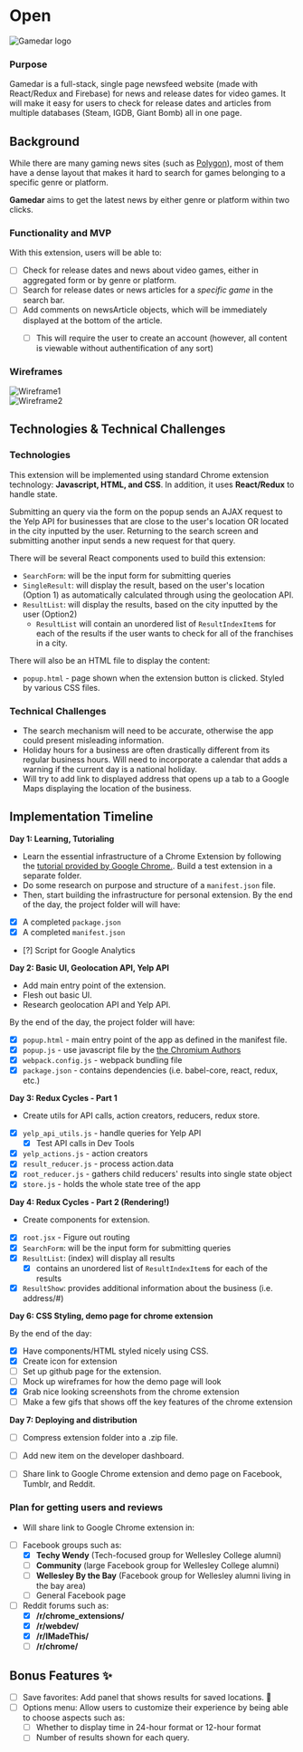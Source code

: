 # Open

![Gamedar logo](http://res.cloudinary.com/liuffy/image/upload/c_scale,w_216/v1491088889/gamedar-logo2_cb0lgo.png)

### Purpose 

Gamedar is a full-stack, single page newsfeed website (made with React/Redux and Firebase) for news and release dates for video games. It will make it easy for users to check for release dates and articles from multiple databases (Steam, IGDB, Giant Bomb) all in one page. 


## Background

While there are many gaming news sites (such as [Polygon](http://www.polygon.com/)), most of them have a dense layout that makes it hard to search for games belonging to a specific genre or platform. 

**Gamedar** aims to get the latest news by either genre or platform within two clicks.

### Functionality and MVP

With this extension, users will be able to:

- [ ] Check for release dates and news about video games, either in aggregated form or by genre or platform.
- [ ] Search for release dates or news articles for a *specific game* in the search bar.
- [ ] Add comments on newsArticle objects, which will be immediately displayed at the bottom of the article. 
  - [ ] This will require the user to create an account (however, all content is viewable without authentification of any sort)


### Wireframes 
![Wireframe1](http://res.cloudinary.com/liuffy/image/upload/v1491088803/gamedar-wireframe-1_jmfsnw.png)  
![Wireframe2](http://res.cloudinary.com/liuffy/image/upload/v1491088803/gamedar-wireframe-article_ncaxqk.png)  

## Technologies & Technical Challenges 

### Technologies

This extension will be implemented using standard Chrome extension technology: **Javascript, HTML, and CSS**. In addition, it uses **React/Redux** to handle state.

Submitting an query via the form on the popup sends an AJAX request to the Yelp API for businesses that are close to the user's location OR located in the city inputted by the user. Returning to the search screen and submitting another input sends a new request for that query. 

There will be several React components used to build this extension: 

- `SearchForm`: will be the input form for submitting queries
- `SingleResult`: will display the result, based on the user's location (Option 1) as automatically calculated through using the geolocation API.
- `ResultList`: will display the results, based on the city inputted by the user (Option2)
  - `ResultList` will contain an unordered list of `ResultIndexItem`s for each of the results if the user wants to check for all of the franchises in a city. 

There will also be an HTML file to display the content:

- `popup.html` - page shown when the extension button is clicked. Styled by various CSS files.

### Technical Challenges

* The search mechanism will need to be accurate, otherwise the app could present misleading information. 
* Holiday hours for a business are often drastically different from its regular business hours. Will need to incorporate a calendar that adds a warning if the current day is a national holiday.
* Will try to add link to displayed address that opens up a tab to a Google Maps displaying the location of the business. 

## Implementation Timeline

**Day 1: Learning, Tutorialing**
* Learn the essential infrastructure of a Chrome Extension by following the [tutorial provided by Google Chrome.](https://developer.chrome.com/extensions/getstarted). Build a test extension in a separate folder. 
* Do some research on purpose and structure of a `manifest.json` file. 
* Then, start building the infrastructure for personal extension. By the end of the day, the project folder will will have:

- [X] A completed `package.json`
- [X] A completed `manifest.json`
- [?] Script for Google Analytics 

**Day 2: Basic UI, Geolocation API, Yelp API**
* Add main entry point of the extension. 
* Flesh out basic UI.
* Research geolocation API and Yelp API.

By the end of the day, the project folder will have:
- [X] `popup.html` - main entry point of the app as defined in the manifest file.
- [X] `popup.js` - use javascript file by the [the Chromium Authors](http://the-chromium-authors.software.informer.com/)
- [X] `webpack.config.js` - webpack bundling file
- [X] `package.json` - contains dependencies (i.e. babel-core, react, redux, etc.)

**Day 3: Redux Cycles - Part 1**
* Create utils for API calls, action creators, reducers, redux store.
- [X] `yelp_api_utils.js` - handle queries for Yelp API
  - [X] Test API calls in Dev Tools 
- [X] `yelp_actions.js` - action creators 
- [X] `result_reducer.js` - process action.data
- [X] `root_reducer.js` - gathers child reducers' results into single state object
- [X] `store.js` - holds the whole state tree of the app

**Day 4: Redux Cycles - Part 2 (Rendering!)**
* Create components for extension.
- [X] `root.jsx` - Figure out routing 
- [X] `SearchForm`: will be the input form for submitting queries
- [X] `ResultList`: (index) will display all results 
  - [X] contains an unordered list of `ResultIndexItem`s for each of the results
- [X] `ResultShow`: provides additional information about the business (i.e. address/#)

**Day 6: CSS Styling, demo page for chrome extension** 

By the end of the day:
- [X] Have components/HTML styled nicely using CSS.
- [X] Create icon for extension
- [ ] Set up github page for the extension.
- [ ] Mock up wireframes for how the demo page will look 
- [X] Grab nice looking screenshots from the chrome extension
- [ ] Make a few gifs that shows off the key features of the chrome extension

**Day 7: Deploying and distribution**
- [ ] Compress extension folder into a .zip file. 
- [ ] Add new item on the developer dashboard.
- [ ] Share link to Google Chrome extension and demo page on Facebook, Tumblr, and Reddit. 


### Plan for getting users and reviews

- Will share link to Google Chrome extension in: 
- [ ] Facebook groups such as:
  - [X] **Techy Wendy** (Tech-focused group for Wellesley College alumni) 
  - [ ] **Community** (large Facebook group for Wellesley College alumni) 
  - [ ] **Wellesley By the Bay** (Facebook group for Wellesley alumni living in the bay area) 
  - [ ] General Facebook page
- [ ] Reddit forums such as:
  - [X] **/r/chrome_extensions/**
  - [X] **/r/webdev/**
  - [X] **/r/IMadeThis/**
  - [ ] **/r/chrome/**

## Bonus Features :sparkles:

- [ ] Save favorites: Add panel that shows results for saved locations. :sparkling_heart:
- [ ] Options menu: Allow users to customize their experience by being able to choose aspects such as:
  - [ ] Whether to display time in 24-hour format or 12-hour format
  - [ ] Number of results shown for each query.